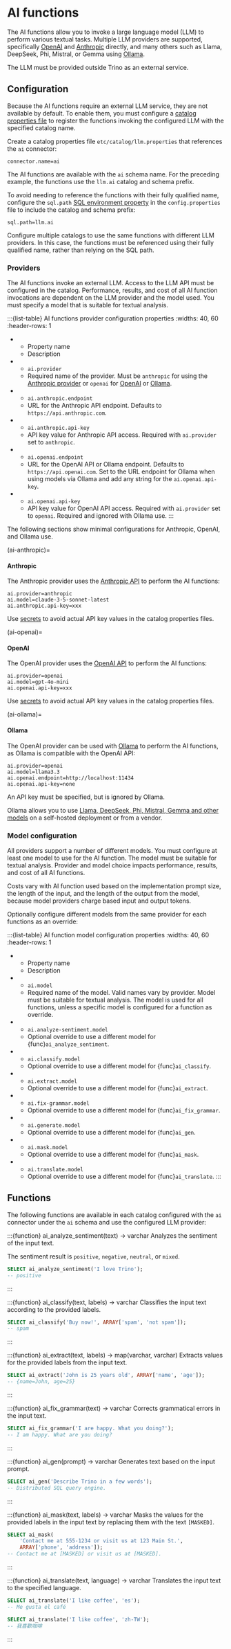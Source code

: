 # AI functions

The AI functions allow you to invoke a large language model (LLM) to perform
various textual tasks. Multiple LLM providers are supported, specifically
[OpenAI](https://platform.openai.com/) and
[Anthropic](https://www.anthropic.com/api) directly, and many others such as
Llama, DeepSeek, Phi, Mistral, or Gemma using [Ollama](https://ollama.com/).

The LLM must be provided outside Trino as an external service.

## Configuration

Because the AI functions require an external LLM service, they are not available
by default. To enable them, you must configure a [catalog properties
file](catalog-properties) to register the functions invoking the configured LLM
with the specified catalog name.

Create a catalog properties file `etc/catalog/llm.properties` that references
the `ai` connector:

```properties
connector.name=ai
```

The AI functions are available with the `ai` schema name. For the preceding
example, the functions use the `llm.ai` catalog and schema prefix.

To avoid needing to reference the functions with their fully qualified name,
configure the `sql.path` [SQL environment
property](/admin/properties-sql-environment) in the `config.properties` file to
include the catalog and schema prefix:

```properties
sql.path=llm.ai
```

Configure multiple catalogs to use the same functions with different LLM
providers. In this case, the functions must be referenced using their
fully qualified name, rather than relying on the SQL path.

### Providers

The AI functions invoke an external LLM. Access to the LLM API must be
configured in the catalog. Performance, results, and cost of all AI function
invocations are dependent on the LLM provider and the model used. You must
specify a model that is suitable for textual analysis.

:::{list-table} AI functions provider configuration properties
:widths: 40, 60
:header-rows: 1

* - Property name
  - Description
* - `ai.provider`
  - Required name of the provider. Must be `anthropic` for using the
    [Anthropic provider](ai-anthropic) or `openai` for [OpenAI](ai-openai) or
    [Ollama](ai-ollama).
* - `ai.anthropic.endpoint`
  - URL for the Anthropic API endpoint. Defaults to `https://api.anthropic.com`.
* - `ai.anthropic.api-key`
  - API key value for Anthropic API access. Required with `ai.provider` set to
    `anthropic`.
* - `ai.openai.endpoint`
  - URL for the OpenAI API or Ollama endpoint. Defaults to
    `https://api.openai.com`. Set to the URL endpoint for Ollama when using
    models via Ollama and add any string for the `ai.openai.api-key`.
* - `ai.openai.api-key`
  - API key value for OpenAI API access. Required with `ai.provider` set to
    `openai`. Required and ignored with Ollama use.
:::

The following sections show minimal configurations for Anthropic, OpenAI, and
Ollama use.

(ai-anthropic)=
#### Anthropic 

The Anthropic provider uses the [Anthropic API](https://www.anthropic.com/api)
to perform the AI functions:

```properties
ai.provider=anthropic
ai.model=claude-3-5-sonnet-latest
ai.anthropic.api-key=xxx
```

Use [secrets](/security/secrets) to avoid actual API key values in the catalog
properties files.

(ai-openai)=
#### OpenAI

The OpenAI provider uses the [OpenAI API](https://platform.openai.com/)
to perform the AI functions:

```properties
ai.provider=openai
ai.model=gpt-4o-mini
ai.openai.api-key=xxx
```

Use [secrets](/security/secrets) to avoid actual API key values in the catalog
properties files.

(ai-ollama)=
#### Ollama

The OpenAI provider can be used with [Ollama](https://ollama.com/)
to perform the AI functions, as Ollama is compatible with the OpenAI API:

```properties
ai.provider=openai
ai.model=llama3.3
ai.openai.endpoint=http://localhost:11434
ai.openai.api-key=none
```

An API key must be specified, but is ignored by Ollama.

Ollama allows you to use [Llama, DeepSeek, Phi, Mistral, Gemma and other
models](https://ollama.com/search) on a self-hosted deployment or from a vendor.

### Model configuration

All providers support a number of different models. You must configure at least
one model to use for the AI function. The model must be suitable for textual
analysis. Provider and model choice impacts performance, results, and cost of
all AI functions.

Costs vary with AI function used based on the implementation prompt size, the
length of the input, and the length of the output from the model, because model
providers charge based input and output tokens.

Optionally configure different models from the same provider for each functions
as an override:

:::{list-table} AI function model configuration properties
:widths: 40, 60
:header-rows: 1

* - Property name
  - Description
* - `ai.model`
  - Required name of the model. Valid names vary by provider. Model must be
    suitable for textual analysis. The model is used for all functions, unless a
    specific model is configured for a function as override.
* - `ai.analyze-sentiment.model`
  - Optional override to use a different model for {func}`ai_analyze_sentiment`.
* - `ai.classify.model`
  - Optional override to use a different model for {func}`ai_classify`.
* - `ai.extract.model`
  - Optional override to use a different model for {func}`ai_extract`.
* - `ai.fix-grammar.model`
  - Optional override to use a different model for {func}`ai_fix_grammar`.
* - `ai.generate.model`
  - Optional override to use a different model for {func}`ai_gen`.
* - `ai.mask.model`
  - Optional override to use a different model for {func}`ai_mask`.
* - `ai.translate.model`
  - Optional override to use a different model for {func}`ai_translate`.
:::


## Functions

The following functions are available in each catalog configured with the `ai`
connector under the `ai` schema and use the configured LLM provider:

:::{function} ai_analyze_sentiment(text) -> varchar
Analyzes the sentiment of the input text.

The sentiment result is `positive`, `negative`, `neutral`, or `mixed`.

```sql
SELECT ai_analyze_sentiment('I love Trino');
-- positive
```
:::

:::{function} ai_classify(text, labels) -> varchar
Classifies the input text according to the provided labels.

```sql
SELECT ai_classify('Buy now!', ARRAY['spam', 'not spam']);
-- spam
```
:::

:::{function} ai_extract(text, labels) -> map(varchar, varchar)
Extracts values for the provided labels from the input text.

```sql
SELECT ai_extract('John is 25 years old', ARRAY['name', 'age']);
-- {name=John, age=25}
```
:::

:::{function} ai_fix_grammar(text) -> varchar
Corrects grammatical errors in the input text.

```sql
SELECT ai_fix_grammar('I are happy. What you doing?');
-- I am happy. What are you doing?
```
:::

:::{function} ai_gen(prompt) -> varchar
Generates text based on the input prompt.

```sql
SELECT ai_gen('Describe Trino in a few words');
-- Distributed SQL query engine.
```
:::

:::{function} ai_mask(text, labels) -> varchar
Masks the values for the provided labels in the input text by replacing them
with the text `[MASKED]`.

```sql
SELECT ai_mask(
    'Contact me at 555-1234 or visit us at 123 Main St.',
    ARRAY['phone', 'address']);
-- Contact me at [MASKED] or visit us at [MASKED].
```
:::

:::{function} ai_translate(text, language) -> varchar
Translates the input text to the specified language.

```sql
SELECT ai_translate('I like coffee', 'es');
-- Me gusta el café

SELECT ai_translate('I like coffee', 'zh-TW');
-- 我喜歡咖啡
```
:::
